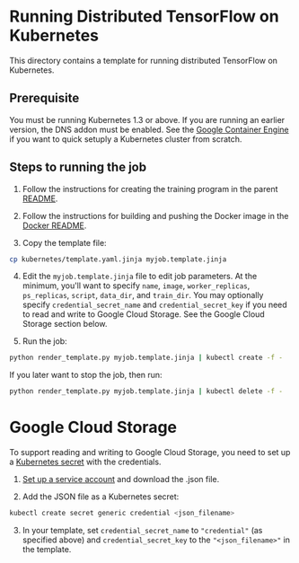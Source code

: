 # Running Distributed TensorFlow on Kubernetes

This directory contains a template for running distributed TensorFlow on
Kubernetes.

## Prerequisite

You must be running Kubernetes 1.3 or above. If you are running an earlier
version, the DNS addon must be enabled. See the
[Google Container Engine](https://cloud.google.com/container-engine/) if you
want to quick setuply a Kubernetes cluster from scratch.

## Steps to running the job

1. Follow the instructions for creating the training program in the parent
   [README](../README.md).

2. Follow the instructions for building and pushing the Docker image in the
   [Docker README](../docker/README.md).

3. Copy the template file:

```sh
cp kubernetes/template.yaml.jinja myjob.template.jinja
```

4. Edit the `myjob.template.jinja` file to edit job parameters. At the minimum,
you'll want to specify `name`, `image`, `worker_replicas`, `ps_replicas`,
`script`, `data_dir`, and `train_dir`. You may optionally specify
`credential_secret_name` and `credential_secret_key` if you need to read and
write to Google Cloud Storage. See the Google Cloud Storage section below.

5. Run the job:

```sh
python render_template.py myjob.template.jinja | kubectl create -f -
```

If you later want to stop the job, then run:
```sh
python render_template.py myjob.template.jinja | kubectl delete -f -
```

# Google Cloud Storage

To support reading and writing to Google Cloud Storage, you need to set up
a [Kubernetes secret](http://kubernetes.io/docs/user-guide/secrets/) with the
credentials.

1. [Set up a service
   account](https://cloud.google.com/vision/docs/common/auth#set_up_a_service_account)
   and download the .json file.

2. Add the JSON file as a Kubernetes secret:

```sh
kubectl create secret generic credential <json_filename>
```

3. In your template, set `credential_secret_name` to `"credential"` (as
   specified above) and `credential_secret_key` to the `"<json_filename>"` in
   the template.
